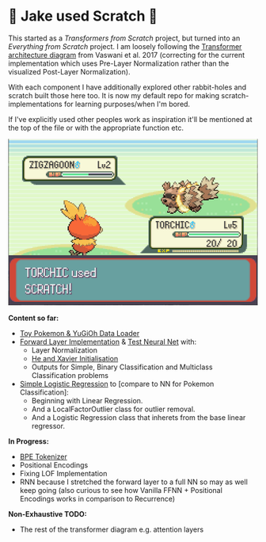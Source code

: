 # :otter: **Jake used Scratch** :otter:

This started as a _Transformers from Scratch_ project, but turned into an _Everything from Scratch_ project. I am loosely following the [Transformer architecture diagram](md_resources/transformer_architecture.png) from Vaswani et al. 2017 (correcting for the current implementation which uses Pre-Layer Normalization rather than the visualized Post-Layer Normalization). 

With each component I have additionally explored other rabbit-holes and scratch built those here too. It is now my default repo for making scratch-implementations for learning purposes/when I'm bored.

If I've explicitly used other peoples work as inspiration it'll be mentioned at the top of the file or with the appropriate function etc.

![scratch](md_resources/scratch.png)

**Content so far:**

- [Toy Pokemon & YuGiOh Data Loader](transformer/toy_data/dataset_wrapper.py)
- [Forward Layer Implementation](transformer/neural.py) & [Test Neural Net](transformer/test_neural.py) with:
    - Layer Normalization
    - [He and Xavier Initialisation](transformer/utils/activation_functions.py)
    - Outputs for Simple, Binary Classification and Multiclass Classification problems
- [Simple Logistic Regression](transfomer/regression.py) to [compare to NN for Pokemon Classification]:
    - Beginning with Linear Regression.
    - And a LocalFactorOutlier class for outlier removal. 
    - And a Logistic Regression class that inherets from the base linear regressor. 

**In Progress:**
- [BPE Tokenizer](transformer\utils\tokenizer.py)
- Positional Encodings
- Fixing LOF Implementation
- RNN because I stretched the forward layer to a full NN so may as well keep going (also curious to see how Vanilla FFNN + Positional Encodings works in comparison to Recurrence)


**Non-Exhaustive TODO:**
- The rest of the transformer diagram e.g. attention layers